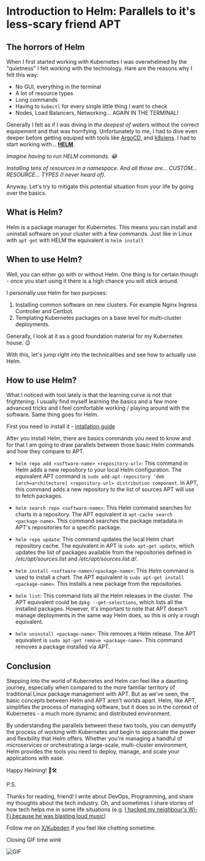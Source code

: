 # Introduction to Helm: Parallels to it's less-scary friend APT

## The horrors of Helm

When I first started working with Kubernetes I was overwhelmed by the "quietness" I felt working with the technology. Hare are the reasons why I felt this way:

- No GUI, everything in the terminal
- A lot of resource types
- Long commands
- Having to `kubectl` for every single little thing I want to check
- Nodes, Load Balancers, Networking... AGAIN IN THE TERMINAL!

Generally I felt as if I was diving in *the deepest of waters* without the correct equipement and that was horrifying. Unfortunately to me, I had to dive even deeper before getting equiped with tools like [ArgoCD](https://argo-cd.readthedocs.io/en/stable/), and [k8slens](https://k8slens.dev/). I had to start working with... [**HELM**](https://helm.sh/).

*Imagine having to run HELM commands. 😂*

*Installing tens of resources in a namespace. And all those are... CUSTOM... RESOURCE... TYPES (I never heard of).*

Anyway. Let's try to mitigate this potential situation from your life by going over the basics.

## What is Helm?

Helm is a package manager for Kubernetes. This means you can install and uninstall software on your cluster with a few commands. Just like in Linux with `apt get` with HELM the equivalent is `helm install`

## When to use Helm?

Well, you can either go with or without Helm. One thing is for certain though - once you start using it there is a high chance you will stick around.

I personally use Helm for two purposes:

1. Installing common software on new clusters. For example Nginx Ingress Controller and Certbot.
2. Templating Kubernetes packages on a base level for multi-cluster deployments.

Generally, I look at it as a good foundation material for my Kubernetes house. 😉

With this, let's jump right into the technicalities and see how to actually use Helm.

## How to use Helm?

What I noticed with tool lately is that the learning curve is not that frightening. I usually find myself learning the basics and a few more advanced tricks and I feel comfortable working / playing around with the software. Same thing goes for Helm.

First you need to install it - [intallation guide](https://helm.sh/docs/intro/install/)

After you install Helm, there are basics commands you need to know and for that I am going to draw parallels between those basic Helm commands and how they compare to APT.

- `helm repo add <software-name> <repository-url>`: This command in Helm adds a new repository to your local Helm configuration. The equivalent APT command is `sudo add-apt-repository 'deb [arch=architecture] <repository-url> distribution component`. In APT, this command adds a new repository to the list of sources APT will use to fetch packages.

- `helm search repo <software-name>`: This Helm command searches for charts in a repository. The APT equivalent is `apt-cache search <package-name>`. This command searches the package metadata in APT's repositories for a specific package.

- `helm repo update`: This command updates the local Helm chart repository cache. The equivalent in APT is `sudo apt-get update`, which updates the list of packages available from the repositories defined in */etc/apt/sources.list* and */etc/apt/sources.list.d/*.

- `helm install <software-name>/<package-name>`: This Helm command is used to install a chart. The APT equivalent is `sudo apt-get install <package-name>`. This installs a new package from the repositories.

- `helm list`: This command lists all the Helm releases in the cluster. The APT equivalent could be `dpkg --get-selections`, which lists all the installed packages. However, it's important to note that APT doesn't manage deployments in the same way Helm does, so this is only a rough equivalent.

- `helm uninstall <package-name>`: This removes a Helm release. The APT equivalent is `sudo apt-get remove <package-name>`. This command removes a package installed via APT.

## Conclusion

Stepping into the world of Kubernetes and Helm can feel like a daunting journey, especially when compared to the more familiar territory of traditional Linux package management with APT. But as we've seen, the basic concepts between Helm and APT aren't worlds apart. Helm, like APT, simplifies the process of managing software, but it does so in the context of Kubernetes - a much more dynamic and distributed environment.

By understanding the parallels between these two tools, you can demystify the process of working with Kubernetes and begin to appreciate the power and flexibility that Helm offers. Whether you're managing a handful of microservices or orchestrating a large-scale, multi-cluster environment, Helm provides the tools you need to deploy, manage, and scale your applications with ease.

Happy Helming! 🚀🛠️

P.S.

Thanks for reading, friend! I write about DevOps, Programming, and share my thoughts about the tech industry. Oh, and sometimes I share stories of how tech helps me in some life situations (e.g. [I hacked my neighbour's Wi-Fi because he was blasting loud music](https://kubeden.io/blog/i-stopped-my-neighbor-s-wi-fi-access-here-is-why-and-how))

Follow me on [X/Kubeden](https://x.com/kubeden) if you feel like chatting sometime.

Closing GIF time *wink*

![GIF](https://media.giphy.com/media/v1.Y2lkPTc5MGI3NjExZzFsbjF2NWJtcTV0Y2s2emw2c2hhdm0xb2oxeTI3dWozODVyYmE4YiZlcD12MV9pbnRlcm5hbF9naWZfYnlfaWQmY3Q9Zw/LUIvcbR6yytz2/giphy.gif)